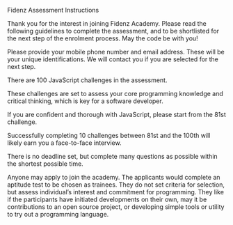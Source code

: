 Fidenz Assessment Instructions

Thank you for the interest in joining Fidenz Academy. Please read the following guidelines to complete the assessment, and to be shortlisted for the next step of the enrolment process. May the code be with you!

Please provide your mobile phone number and email address. These will be your unique identifications. We will contact you if you are selected for the next step.

There are 100 JavaScript challenges in the assessment.

These challenges are set to assess your core programming knowledge and critical thinking, which is key for a software developer.

If you are confident and thorough with JavaScript, please start from the 81st challenge. 

Successfully completing 10 challenges between 81st and the 100th will likely earn you a face-to-face interview.

There is no deadline set, but complete many questions as possible within the shortest possible time.

Anyone may apply to join the academy. The applicants would complete an aptitude test to be chosen as trainees. They do not set criteria for selection, but assess individual’s interest and commitment for programming. They like if the participants have initiated developments on their own, may it be contributions to an open source project, or developing simple tools or utility to try out a programming language.

